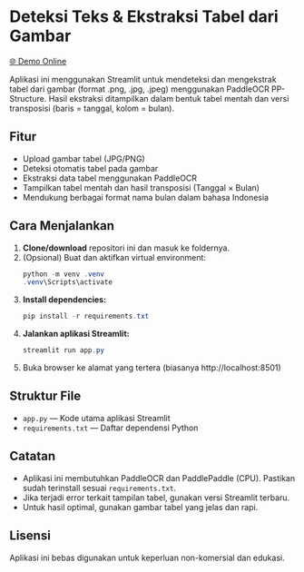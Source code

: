 # Deteksi Teks & Ekstraksi Tabel dari Gambar

[🌐 Demo Online](https://ocr-v2.streamlit.app/)

Aplikasi ini menggunakan Streamlit untuk mendeteksi dan mengekstrak tabel dari gambar (format .png, .jpg, .jpeg) menggunakan PaddleOCR PP-Structure. Hasil ekstraksi ditampilkan dalam bentuk tabel mentah dan versi transposisi (baris = tanggal, kolom = bulan).

## Fitur
- Upload gambar tabel (JPG/PNG)
- Deteksi otomatis tabel pada gambar
- Ekstraksi data tabel menggunakan PaddleOCR
- Tampilkan tabel mentah dan hasil transposisi (Tanggal × Bulan)
- Mendukung berbagai format nama bulan dalam bahasa Indonesia

## Cara Menjalankan
1. **Clone/download** repositori ini dan masuk ke foldernya.
2. (Opsional) Buat dan aktifkan virtual environment:
   ```powershell
   python -m venv .venv
   .venv\Scripts\activate
   ```
3. **Install dependencies:**
   ```powershell
   pip install -r requirements.txt
   ```
4. **Jalankan aplikasi Streamlit:**
   ```powershell
   streamlit run app.py
   ```
5. Buka browser ke alamat yang tertera (biasanya http://localhost:8501)

## Struktur File
- `app.py` — Kode utama aplikasi Streamlit
- `requirements.txt` — Daftar dependensi Python

## Catatan
- Aplikasi ini membutuhkan PaddleOCR dan PaddlePaddle (CPU). Pastikan sudah terinstall sesuai `requirements.txt`.
- Jika terjadi error terkait tampilan tabel, gunakan versi Streamlit terbaru.
- Untuk hasil optimal, gunakan gambar tabel yang jelas dan rapi.

## Lisensi
Aplikasi ini bebas digunakan untuk keperluan non-komersial dan edukasi.